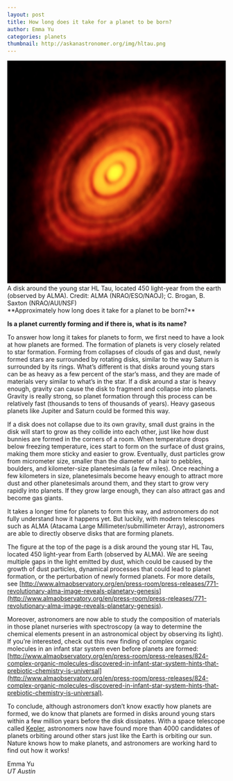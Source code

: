 ```yaml
---
layout: post
title: How long does it take for a planet to be born?
author: Emma Yu
categories: planets
thumbnail: http://askanastronomer.org/img/hltau.png
---
```

<div class="image">
<img src="/img/hltau.png" alt="HL Tau">
<div class="caption">A disk around the young star HL Tau, located 450 light-year from the earth (observed by ALMA). Credit: ALMA (NRAO/ESO/NAOJ); C. Brogan, B. Saxton (NRAO/AUI/NSF)</div>
</div>
**Approximately how long does it take for a planet to be born?**

**Is a planet currently forming and if there is, what is its name?**

To answer how long it takes for planets to form, we first need to have a look at how planets are formed. The formation of planets is very closely related to star formation. Forming from collapses of clouds of gas and dust, newly formed stars are surrounded by rotating disks, similar to the way Saturn is surrounded by its rings. What’s different is that disks around young stars can be as heavy as a few percent of the star’s mass, and they are made of materials very similar to what’s in the star. If a disk around a star is heavy enough, gravity can cause the disk to fragment and collapse into planets. Gravity is really strong, so planet formation through this process can be relatively fast (thousands to tens of thousands of years). Heavy gaseous planets like Jupiter and Saturn could be formed this way.

If a disk does not collapse due to its own gravity, small dust grains in the disk will start to grow as they collide into each other, just like how dust bunnies are formed in the corners of a room. When temperature drops below freezing temperature, ices start to form on the surface of dust grains, making them more sticky and easier to grow. Eventually, dust particles grow from micrometer size, smaller than the diameter of a hair to pebbles, boulders, and kilometer-size planetesimals (a few miles). Once reaching a few kilometers in size, planetesimals become heavy enough to attract more dust and other planetesimals around them, and they start to grow very rapidly into planets. If they grow large enough, they can also attract gas and become gas giants.

It takes a longer time for planets to form this way, and astronomers do not fully understand how it happens yet. But luckily, with modern telescopes such as ALMA (Atacama Large Millimeter/submillimeter Array), astronomers are able to directly observe disks that are forming planets.

The figure at the top of the page is a disk around the young star HL Tau, located 450 light-year from Earth (observed by ALMA). We are seeing multiple gaps in the light emitted by dust, which could be caused by the growth of dust particles, dynamical processes that could lead to planet formation, or the perturbation of newly formed planets. For more details, see [http://www.almaobservatory.org/en/press-room/press-releases/771-revolutionary-alma-image-reveals-planetary-genesis](http://www.almaobservatory.org/en/press-room/press-releases/771-revolutionary-alma-image-reveals-planetary-genesis).

Moreover, astronomers are now able to study the composition of materials in those planet nurseries with spectroscopy (a way to determine the chemical elements present in an astronomical object by observing its light). If you’re interested, check out this new finding of complex organic molecules in an infant star system even before planets are formed: [http://www.almaobservatory.org/en/press-room/press-releases/824-complex-organic-molecules-discovered-in-infant-star-system-hints-that-prebiotic-chemistry-is-universal](http://www.almaobservatory.org/en/press-room/press-releases/824-complex-organic-molecules-discovered-in-infant-star-system-hints-that-prebiotic-chemistry-is-universal).

To conclude, although astronomers don’t know exactly how planets are formed, we do know that planets are formed in disks around young stars within a few million years before the disk dissipates. With a space telescope called [Kepler](http://kepler.nasa.gov), astronomers now have found more than 4000 candidates of planets orbiting around other stars just like the Earth is orbiting our sun. Nature knows how to make planets, and astronomers are working hard to find out how it works!

Emma Yu<br>
*UT Austin*

